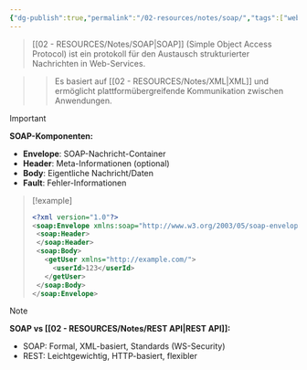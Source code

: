 ```yaml
---
{"dg-publish":true,"permalink":"/02-resources/notes/soap/","tags":["web-services/protokolle","xml/standards"],"noteIcon":"","updated":"2025-09-16T23:41:26.000+02:00"}
---
```



>[[02 - RESOURCES/Notes/SOAP\|SOAP]] (Simple Object Access Protocol) ist ein protokoll für den Austausch strukturierter Nachrichten in Web-Services.

>>Es basiert auf [[02 - RESOURCES/Notes/XML\|XML]] und ermöglicht plattformübergreifende Kommunikation zwischen Anwendungen.

>[!important] 
>**SOAP-Komponenten:**
>- **Envelope**: SOAP-Nachricht-Container
>- **Header**: Meta-Informationen (optional)
>- **Body**: Eigentliche Nachricht/Daten
>- **Fault**: Fehler-Informationen

>[!example] 
>```xml
><?xml version="1.0"?>
><soap:Envelope xmlns:soap="http://www.w3.org/2003/05/soap-envelope">
>  <soap:Header>
>  </soap:Header>
>  <soap:Body>
>    <getUser xmlns="http://example.com/">
>      <userId>123</userId>
>    </getUser>
>  </soap:Body>
></soap:Envelope>
>```

>[!note] 
>**SOAP vs [[02 - RESOURCES/Notes/REST API\|REST API]]:**
>- SOAP: Formal, XML-basiert, Standards (WS-Security)
>- REST: Leichtgewichtig, HTTP-basiert, flexibler